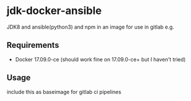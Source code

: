 # jdk-docker-ansible

JDK8 and ansible(python3) and npm in an image for use in gitlab e.g.

## Requirements

* Docker 17.09.0-ce (should work fine on 17.09.0-ce+ but I haven't tried)

## Usage

include this as baseimage for gitlab ci pipelines
